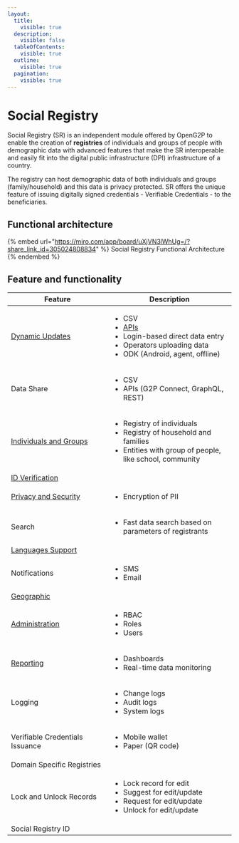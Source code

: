 ```yaml
---
layout:
  title:
    visible: true
  description:
    visible: false
  tableOfContents:
    visible: true
  outline:
    visible: true
  pagination:
    visible: true
---
```


# Social Registry

Social Registry (SR) is an independent module offered by OpenG2P to enable the creation of **registries** of individuals and groups of people with demographic data with advanced features that make the SR interoperable and easily fit into the digital public infrastructure (DPI) infrastructure of a country.&#x20;

The registry can host demographic data of both individuals and groups (family/household) and this data is privacy protected.  SR offers the unique feature of issuing digitally signed credentials - Verifiable Credentials - to the beneficiaries.

## Functional architecture

{% embed url="https://miro.com/app/board/uXjVN3lWhUg=/?share_link_id=305024808834" %}
Social Registry Functional Architecture
{% endembed %}

## Feature and functionality

<table><thead><tr><th width="268">Feature</th><th width="348">Description </th></tr></thead><tbody><tr><td><a href="features/registry-update-mechanisms.md">Dynamic Updates</a></td><td><ul><li>CSV</li><li><a href="features/api/">APIs</a></li><li>Login-based direct data entry</li><li>Operators uploading data</li><li>ODK (Android, agent, offline)</li></ul></td></tr><tr><td>Data Share</td><td><ul><li>CSV</li><li>APIs (G2P Connect, GraphQL, REST)</li></ul></td></tr><tr><td><a href="functionality/individuals-and-groups/">Individuals and Groups</a></td><td><ul><li>Registry of individuals</li><li>Registry of household and families</li><li>Entities with group of people, like school, community</li></ul></td></tr><tr><td><a href="features/id-verification.md">ID Verification</a></td><td></td></tr><tr><td><a href="functionality/privacy-and-security.md">Privacy and Security</a></td><td><ul><li>Encryption of PII</li></ul></td></tr><tr><td>Search</td><td><ul><li>Fast data search based on parameters of registrants</li></ul></td></tr><tr><td><a href="functionality/languages-support/">Languages Support</a></td><td></td></tr><tr><td>Notifications</td><td><ul><li>SMS</li><li>Email</li></ul></td></tr><tr><td><a href="functionality/geographic.md">Geographic</a></td><td></td></tr><tr><td><a href="functionality/administration/">Administration</a></td><td><ul><li>RBAC</li><li>Roles</li><li>Users</li></ul></td></tr><tr><td><a href="functionality/monitoring-and-reporting/">Reporting</a></td><td><ul><li>Dashboards</li><li>Real-time data monitoring</li></ul></td></tr><tr><td>Logging</td><td><ul><li>Change logs</li><li>Audit logs</li><li>System logs</li></ul></td></tr><tr><td>Verifiable Credentials Issuance</td><td><ul><li>Mobile wallet</li><li>Paper (QR code)</li></ul></td></tr><tr><td>Domain Specific Registries </td><td></td></tr><tr><td>Lock and Unlock Records</td><td><ul><li>Lock record for edit</li><li>Suggest for edit/update</li><li>Request for edit/update</li><li>Unlock for edit/update</li></ul></td></tr><tr><td>Social Registry ID</td><td></td></tr></tbody></table>

